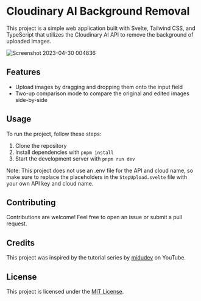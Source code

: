 # Cloudinary AI Background Removal

This project is a simple web application built with Svelte, Tailwind CSS, and TypeScript that utilizes the Cloudinary AI API to remove the background of uploaded images.

![Screenshot 2023-04-30 004836](https://user-images.githubusercontent.com/105828786/235379670-780bf6d0-044d-4179-ade6-feee7aeeb12f.png)

## Features

- Upload images by dragging and dropping them onto the input field
- Two-up comparison mode to compare the original and edited images side-by-side

## Usage

To run the project, follow these steps:

1. Clone the repository
2. Install dependencies with `pnpm install`
3. Start the development server with `pnpm run dev`

Note: This project does not use an .env file for the API and cloud name, so make sure to replace the placeholders in the `StepUpload.svelte` file with your own API key and cloud name.

## Contributing

Contributions are welcome! Feel free to open an issue or submit a pull request.

## Credits

This project was inspired by the tutorial series by [midudev](https://github.com/midudev) on YouTube.

## License

This project is licensed under the [MIT License](https://opensource.org/licenses/MIT).
